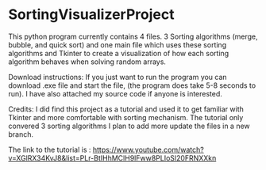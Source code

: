 # SortingVisualizerProject

This python program currently contains 4 files. 3 Sorting algorithms (merge, bubble, and quick sort) and one main file which uses these sorting algorithms and Tkinter to create a visualization of how each sorting algorithm behaves when solving random arrays. 

Download instructions:
  If you just want to run the program you can download .exe file and start the file, (the program does take 5-8 seconds to run). I have also attached my source code if anyone is     interested.
  
Credits:
I did find this project as a tutorial and used it to get familiar with Tkinter and more comfortable with sorting mechanism. The tutorial only convered 3 sorting algorithms I plan to add more update the files in a new branch. 

The link to the tutorial is : https://www.youtube.com/watch?v=XGlRX34KvJ8&list=PLr-BtIHhMClH9lFww8PLIoSl20FRNXXkn


